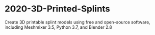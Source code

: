 # 2020-3D-Printed-Splints
Create 3D printable splint models using free and open-source software, including Meshmixer 3.5, Python 3.7, and Blender 2.8
